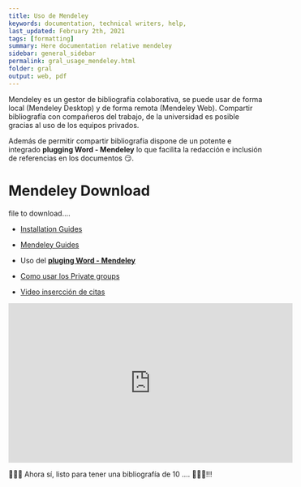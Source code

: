 ```yaml
---
title: Uso de Mendeley
keywords: documentation, technical writers, help, 
last_updated: February 2th, 2021
tags: [formatting]
summary: Here documentation relative mendeley
sidebar: general_sidebar
permalink: gral_usage_mendeley.html
folder: gral
output: web, pdf
---
```


Mendeley es un gestor de bibliografía colaborativa, se puede usar de forma local (Mendeley Desktop) y de forma remota (Mendeley Web). Compartir bibliografía con compañeros del trabajo, de la universidad es posible gracias al uso de los equipos privados.

Además de permitir compartir bibliografía dispone de un potente e integrado **plugging Word - Mendeley** lo que facilita la redacción e inclusión de referencias en los documentos 😏.

# Mendeley Download

<div class="alert alert-success" role="alert"><i class="fa fa-download fa-lg"></i> file to download....</div>

- [Installation Guides](https://www.mendeley.com/guides/download-mendeley-desktop/windows/instructions)

- [Mendeley Guides](https://www.mendeley.com/guides)

- Uso del [**pluging Word - Mendeley**](https://www.mendeley.com/guides/using-citation-editor)

- [Como usar los Private groups](https://www.mendeley.com/guides/private-groups)

- [Video insercción de citas](https://youtu.be/BqSzMUmBqBI)

<iframe width="560" height="315" src="https://www.youtube.com/embed/BqSzMUmBqBI" frameborder="0" allow="accelerometer; autoplay; clipboard-write; encrypted-media; gyroscope; picture-in-picture" allowfullscreen></iframe>

🚴🚴🚴 Ahora sí, listo para tener una bibliografía de 10 .... 	💪💪💪!!!